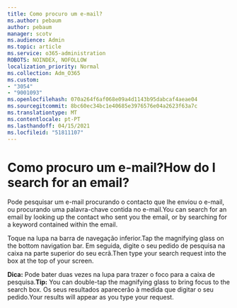 ```yaml
---
title: Como procuro um e-mail?
ms.author: pebaum
author: pebaum
manager: scotv
ms.audience: Admin
ms.topic: article
ms.service: o365-administration
ROBOTS: NOINDEX, NOFOLLOW
localization_priority: Normal
ms.collection: Adm_O365
ms.custom:
- "3054"
- "9001093"
ms.openlocfilehash: 070a264f6af068e09a4d1143b95dabcaf4aeae04
ms.sourcegitcommit: 8bc60ec34bc1e40685e3976576e04a2623f63a7c
ms.translationtype: MT
ms.contentlocale: pt-PT
ms.lasthandoff: 04/15/2021
ms.locfileid: "51811107"
---
```

# <a name="how-do-i-search-for-an-email"></a><span data-ttu-id="72604-102">Como procuro um e-mail?</span><span class="sxs-lookup"><span data-stu-id="72604-102">How do I search for an email?</span></span>

<span data-ttu-id="72604-103">Pode pesquisar um e-mail procurando o contacto que lhe enviou o e-mail, ou procurando uma palavra-chave contida no e-mail.</span><span class="sxs-lookup"><span data-stu-id="72604-103">You can search for an email by looking up the contact who sent you the email, or by searching for a keyword contained within the email.</span></span>

<span data-ttu-id="72604-104">Toque na lupa na barra de navegação inferior.</span><span class="sxs-lookup"><span data-stu-id="72604-104">Tap the magnifying glass on the bottom navigation bar.</span></span> <span data-ttu-id="72604-105">Em seguida, digite o seu pedido de pesquisa na caixa na parte superior do seu ecrã.</span><span class="sxs-lookup"><span data-stu-id="72604-105">Then type your search request into the box at the top of your screen.</span></span> 

<span data-ttu-id="72604-106">**Dica:** Pode bater duas vezes na lupa para trazer o foco para a caixa de pesquisa.</span><span class="sxs-lookup"><span data-stu-id="72604-106">**Tip:** You can double-tap the magnifying glass to bring focus to the search box.</span></span> <span data-ttu-id="72604-107">Os seus resultados aparecerão à medida que digitar o seu pedido.</span><span class="sxs-lookup"><span data-stu-id="72604-107">Your results will appear as you type your request.</span></span> 
